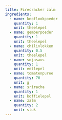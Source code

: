 ```yaml
---
title: Firecracker zalm
ingredients:
  - name: knoflookpoeder
    quantity: 1
    unit: theelepel
  - name: gemberpoeder
    quantity: 1
    unit: theelepel
  - name: chilivlokken
    quantity: 0.5
    unit: theelepel
  - name: sojasaus
    quantity: 1
    unit: eetlepel
  - name: tomatenpuree
    quantity: 70
    unit: g
  - name: sriracha
    quantity: 1
    unit: koffielepel
  - name: zalm
    quantity: 2
    unit: stuk
---
```


<Recipe />

